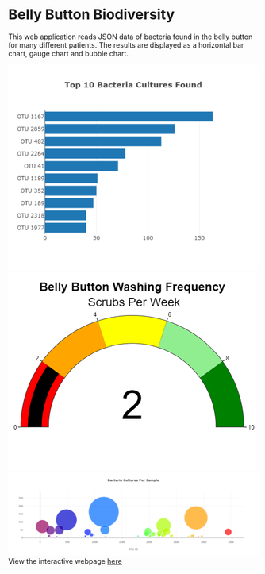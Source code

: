 # Belly Button Biodiversity

This web application reads JSON data of bacteria found in the belly button for many different patients. The results are displayed as a horizontal bar chart, gauge chart and bubble chart.

<img src="Images/newplot.png">
<br>
<img src="Images/gaugeplot.png">
<br>
<img src="Images/bubbleplot.png">
<br>
View the interactive webpage <a href="https://dmccullor.github.io/plotlydiploy/">here</a>
